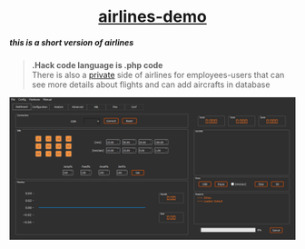 <a href="https://airlines-demo-version.herokuapp.com/"><h1 align="center">airlines-demo</h1></a>

<h5>this is a short version of airlines</h5>

><b>.Hack code language is .php code</b><br>
There is also a <a href="https://airlines-demo-version.herokuapp.com/private.php">private</a> side of airlines for employees-users that can see more details about flights and can add aircrafts in database



<img align="center" src="https://github.com/PanagiotisMenounos/3DHex/blob/develop/docs/img/gui/GUI_Main.PNG" />
